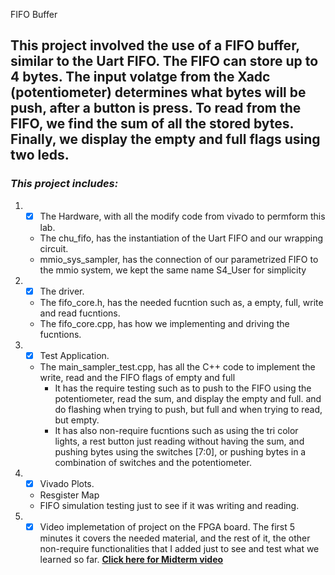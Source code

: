 FIFO Buffer
## This project involved the use of a FIFO buffer, similar to the Uart FIFO. The FIFO can store up to 4 bytes. The input volatge from the Xadc (potentiometer) determines what bytes will be push, after a button is press. To read from the FIFO, we find the sum of all the stored bytes. Finally, we display the empty and full flags using two leds.  
### *This project includes:*

1. - [x] The Hardware, with all the modify code from vivado to permform this lab. 
    * The chu_fifo, has the instantiation of the Uart FIFO and our wrapping circuit. 
    * mmio_sys_sampler, has the connection of our parametrized FIFO to the mmio system, we kept the same name S4_User for simplicity 

2. - [x] The driver.
    * The fifo_core.h, has the needed fucntion such as, a empty, full, write and read fucntions. 
    * The fifo_core.cpp, has how we implementing and driving  the fucntions.

3. - [x] Test Application.
    * The main_sampler_test.cpp, has all the C++ code to implement the write, read and the FIFO flags of empty and full
      * It has the require testing such as to push to the FIFO using the potentiometer, read the sum, and display the empty and full. and do flashing when trying to push, but full and when trying to read, but empty.  
      * It has also non-require fucntions such as using the tri color lights, a rest button just reading without having the sum, and pushing bytes using the switches [7:0], or pushing bytes in a combination of switches and the potentiometer.

4. - [x] Vivado Plots.
    * Resgister Map
    * FIFO simulation testing just to see if it was writing  and reading.

5. - [x] Video implemetation of project on the FPGA board. The first 5 minutes it covers the needed material, and the rest of it, the other non-require functionalities that I added just to see and test what we learned so far. **[Click here for Midterm video ](https://www.youtube.com/watch?v=ElIRNtSaTC4)**
